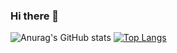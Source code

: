 ### Hi there 👋


![Anurag's GitHub stats](https://github-readme-stats.vercel.app/api?username=omergery&count_private=true)
[![Top Langs](https://github-readme-stats.vercel.app/api/top-langs/?username=omergery)](https://github.com/omergery/github-readme-stats)

<!--
**OmerGery/OmerGery** is a ✨ _special_ ✨ repository because its `README.md` (this file) appears on your GitHub profile.

Here are some ideas to get you started:

- 🔭 I’m currently working on ...
- 🌱 I’m currently learning ...
- 👯 I’m looking to collaborate on ...
- 🤔 I’m looking for help with ...
- 💬 Ask me about ...
- 📫 How to reach me: ...
- 😄 Pronouns: ...
- ⚡ Fun fact: ...
-->
